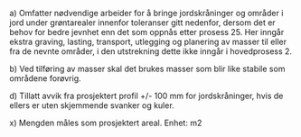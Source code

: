 a) Omfatter nødvendige arbeider for å bringe jordskråninger og områder i jord under grøntarealer innenfor toleranser gitt nedenfor, dersom det er behov for bedre jevnhet enn det som oppnås etter prosess 25. Her inngår ekstra graving, lasting, transport, utlegging og planering av masser til eller fra de nevnte områder, i den utstrekning dette ikke inngår i hovedprosess 2.

b) Ved tilføring av masser skal det brukes masser som blir like stabile som områdene forøvrig.

d) Tillatt avvik fra prosjektert profil +/- 100 mm for jordskråninger, hvis de ellers er uten skjemmende svanker og kuler.

x) Mengden måles som prosjektert areal. Enhet: m2

